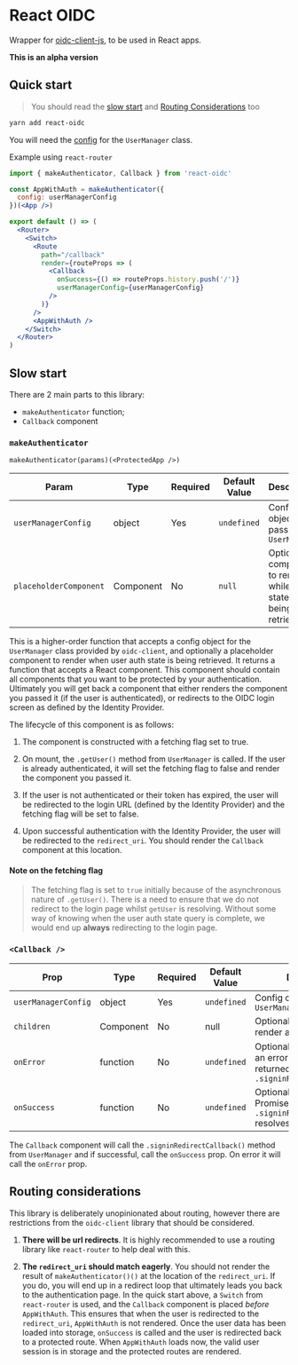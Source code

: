 # React OIDC

Wrapper for [oidc-client-js](https://github.com/IdentityModel/oidc-client-js), to be used in React apps.

**This is an alpha version**

## Quick start

> You should read the [slow start](https://github.com/thchia/react-oidc#slow-start) and [Routing Considerations](https://github.com/thchia/react-oidc#routing-considerations) too

```bash
yarn add react-oidc
```

You will need the [config](https://github.com/IdentityModel/oidc-client-js/wiki#configuration) for the `UserManager` class.

Example using `react-router`

```jsx
import { makeAuthenticator, Callback } from 'react-oidc'

const AppWithAuth = makeAuthenticator({
  config: userManagerConfig
})(<App />)

export default () => (
  <Router>
    <Switch>
      <Route
        path="/callback"
        render={routeProps => (
          <Callback
            onSuccess={() => routeProps.history.push('/')}
            userManagerConfig={userManagerConfig}
          />
        )}
      />
      <AppWithAuth />
    </Switch>
  </Router>
)
```

## Slow start

There are 2 main parts to this library:

- `makeAuthenticator` function;
- `Callback` component

### `makeAuthenticator`

`makeAuthenticator(params)(<ProtectedApp />)`

| Param                  | Type      | Required | Default Value | Description                                                      |
| ---------------------- | --------- | -------- | ------------- | ---------------------------------------------------------------- |
| `userManagerConfig`    | object    | Yes      | `undefined`   | Config object to pass to `UserManager`                           |
| `placeholderComponent` | Component | No       | `null`        | Optional component to render while auth state is being retrieved |

This is a higher-order function that accepts a config object for the `UserManager` class provided by `oidc-client`, and optionally a placeholder component to render when user auth state is being retrieved. It returns a function that accepts a React component. This component should contain all components that you want to be protected by your authentication. Ultimately you will get back a component that either renders the component you passed it (if the user is authenticated), or redirects to the OIDC login screen as defined by the Identity Provider.

The lifecycle of this component is as follows:

1.  The component is constructed with a fetching flag set to true.

2.  On mount, the `.getUser()` method from `UserManager` is called. If the user is already authenticated, it will set the fetching flag to false and render the component you passed it.

3.  If the user is not authenticated or their token has expired, the user will be redirected to the login URL (defined by the Identity Provider) and the fetching flag will be set to false.

4.  Upon successful authentication with the Identity Provider, the user will be redirected to the `redirect_uri`. You should render the `Callback` component at this location.

#### Note on the fetching flag

> The fetching flag is set to `true` initially because of the asynchronous nature of `.getUser()`. There is a need to ensure that we do not redirect to the login page whilst `getUser` is resolving. Without some way of knowing when the user auth state query is complete, we would end up **always** redirecting to the login page.

### `<Callback />`

| Prop                | Type      | Required | Default Value | Description                                                                                     |
| ------------------- | --------- | -------- | ------------- | ----------------------------------------------------------------------------------------------- |
| `userManagerConfig` | object    | Yes      | `undefined`   | Config object to pass to `UserManager`                                                          |
| `children`          | Component | No       | null          | Optional component to render at the redirect page                                               |
| `onError`           | function  | No       | `undefined`   | Optional callback if there is an error from the Promise returned by `.signinRedirectCallback()` |
| `onSuccess`         | function  | No       | `undefined`   | Optional callback when the Promise from `.signinRedirectCallback()` resolves                    |

The `Callback` component will call the `.signinRedirectCallback()` method from `UserManager` and if successful, call the `onSuccess` prop. On error it will call the `onError` prop.

## Routing considerations

This library is deliberately unopinionated about routing, however there are restrictions from the `oidc-client` library that should be considered.

1.  **There will be url redirects**. It is highly recommended to use a routing library like `react-router` to help deal with this.

2.  **The `redirect_uri` should match eagerly**. You should not render the result of `makeAuthenticator()()` at the location of the `redirect_uri`. If you do, you will end up in a redirect loop that ultimately leads you back to the authentication page. In the quick start above, a `Switch` from `react-router` is used, and the `Callback` component is placed _before_ `AppWithAuth`. This ensures that when the user is redirected to the `redirect_uri`, `AppWithAuth` is not rendered. Once the user data has been loaded into storage, `onSuccess` is called and the user is redirected back to a protected route. When `AppWithAuth` loads now, the valid user session is in storage and the protected routes are rendered.
